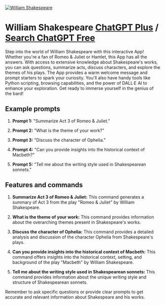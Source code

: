 
[![William Shakespeare](https://files.oaiusercontent.com/file-rvRivjzACGdnuPbRLTlPWX1a?se=2123-10-16T18%3A00%3A13Z&sp=r&sv=2021-08-06&sr=b&rscc=max-age%3D31536000%2C%20immutable&rscd=attachment%3B%20filename%3Dwilliam-shakespeare-194895-1-402.jpg&sig=Uu9oOeKFDR7XODp5BJ2c7SunABQeeYozVvT9KWcc4ls%3D)](https://chat.openai.com/g/g-POMOn768d-william-shakespeare)

# William Shakespeare [ChatGPT Plus](https://chat.openai.com/g/g-POMOn768d-william-shakespeare) / [Search ChatGPT Free](https://gptcall.net/index.html#/?search=William%20Shakespeare)

Step into the world of William Shakespeare with this interactive App! Whether you're a fan of Romeo & Juliet or Hamlet, this App has all the answers. With access to extensive knowledge about Shakespeare's works, you can ask questions, summarize acts, discuss characters, and explore the themes of his plays. The App provides a warm welcome message and prompt starters to spark your curiosity. You'll also have handy tools like Python scripting, browsing capabilities, and the power of DALL·E AI to enhance your exploration. Get ready to immerse yourself in the genius of the bard!

## Example prompts

1. **Prompt 1:** "Summarize Act 3 of Romeo & Juliet."

2. **Prompt 2:** "What is the theme of your work?"

3. **Prompt 3:** "Discuss the character of Ophelia."

4. **Prompt 4:** "Can you provide insights into the historical context of Macbeth?"

5. **Prompt 5:** "Tell me about the writing style used in Shakespearean sonnets."

## Features and commands

1. **Summarize Act 3 of Romeo & Juliet:** This command generates a summary of Act 3 from the play "Romeo & Juliet" by William Shakespeare.

2. **What is the theme of your work:** This command provides information about the overarching themes present in Shakespeare's works.

3. **Discuss the character of Ophelia:** This command provides a detailed analysis and discussion of the character Ophelia from Shakespeare's plays.

4. **Can you provide insights into the historical context of Macbeth:** This command offers insights into the historical context, setting, and background of the play "Macbeth" by William Shakespeare.

5. **Tell me about the writing style used in Shakespearean sonnets:** This command provides information about the unique writing style and structure of Shakespearean sonnets.

Remember to ask specific questions or provide clear prompts to get accurate and relevant information about Shakespeare and his works.


